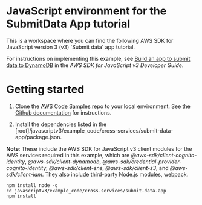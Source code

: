 # JavaScript environment for the SubmitData App tutorial
This is a workspace where you can find the following AWS SDK for JavaScript version 3 (v3) 'Submit data' app tutorial.

For instructions on implementing this example, see [Build an app to submit data to DynamoDB](https://docs.aws.amazon.com/sdk-for-javascript/v3/developer-guide/cross-service-example-submitting-data.html) in the *AWS SDK for JavaScript v3 Developer Guide*.

# Getting started

1. Clone the [AWS Code Samples repo](https://github.com/awsdocs/aws-doc-sdk-examples) to your local environment. 
See [the Github documentation](https://docs.github.com/en/github/creating-cloning-and-archiving-repositories/cloning-a-repository) for 
instructions.

1. Install the dependencies listed in the [root]/javascriptv3/example_code/cross-services/submit-data-app/package.json.

**Note**: These include the AWS SDK for JavaScript v3 client modules for the AWS services required in this example, 
which are *@aws-sdk/client-cognito-identity*, *@aws-sdk/client-dynamodb*,
*@aws-sdk/credential-provider-cognito-identity*, *@aws-sdk/client-sns*, *@aws-sdk/client-s3*, and *@aws-sdk/client-iam*.
They also include third-party Node.js modules, webpack.
```
npm install node -g 
cd javascriptv3/example_code/cross-services/submit-data-app 
npm install
```

